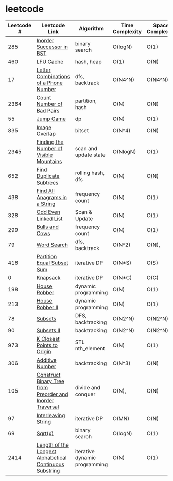# leetcode
| Leetcode # | Leetcode Link | Algorithm | Time Complexity | Space Complexity |
| --- | --- | --- | --- | --- |
| 285 | [Inorder Successor in BST](https://leetcode.com/problems/inorder-successor-in-bst/) |         binary search | O(logN) |O(1) |
| 460 | [LFU Cache](https://leetcode.com/problems/lfu-cache/) |     hash, heap | O(1) |O(N) |
| 17 | [Letter Combinations of a Phone Number](https://leetcode.com/problems/letter-combinations-of-a-phone-number/) |     dfs, backtrack | O(N4^N) |O(N4^N) |
| 2364 | [Count Number of Bad Pairs](https://leetcode.com/problems/count-number-of-bad-pairs/) |         partition, hash | O(N) |O(N) |
| 55 | [Jump Game](https://leetcode.com/problems/jump-game/) |         dp | O(N) |O(1) |
| 835 | [Image Overlap](https://leetcode.com/problems/image-overlap/) |     bitset | O(N^4) |O(N) |
| 2345 | [Finding the Number of Visible Mountains](https://leetcode.com/problems/finding-the-number-of-visible-mountains/) |     scan and update state | O(NlogN) |O(1) |
| 652 | [Find Duplicate Subtrees](https://leetcode.com/problems/find-duplicate-subtrees/) |     rolling hash, dfs | O(N) |O(N) |
| 438 | [Find All Anagrams in a String](https://leetcode.com/problems/find-all-anagrams-in-a-string/) |     frequency count | O(N) |O(1) |
| 328 | [Odd Even Linked List](https://leetcode.com/problems/odd-even-linked-list/) |     Scan & Update | O(N) |O(1) |
| 299 | [Bulls and Cows](https://leetcode.com/problems/bulls-and-cows/) |     frequency count | O(N) |O(1) |
| 79 | [Word Search](https://leetcode.com/problems/word-search/) |     dfs, backtrack | O(N^2) |O(N), |
| 416 | [Partition Equal Subset Sum](https://leetcode.com/problems/partition-equal-subset-sum/) |     iterative DP | O(N*S) |O(S) |
| 0 | [Knapsack](https://leetcode.com/problems/knapsack/) | iterative DP | O(N*C) |O(C) |
| 198 | [House Robber](https://leetcode.com/problems/house-robber/) |     dynamic programming | O(N) |O(1) |
| 213 | [House Robber II](https://leetcode.com/problems/house-robber-ii/) |     dynamic programming | O(N) |O(1) |
| 78 | [Subsets](https://leetcode.com/problems/subsets/) |     DFS, backtracking | O(N2^N) |O(N2^N) |
| 90 | [Subsets II](https://leetcode.com/problems/subsets-ii/) |     backtracking | O(N2^N) |O(N2^N) |
| 973 | [K Closest Points to Origin](https://leetcode.com/problems/k-closest-points-to-origin/) |     STL nth_element | O(N) |O(1) |
| 306 | [Additive Number](https://leetcode.com/problems/additive-number/) |     backtracking | O(N^3) |O(N) |
| 105 | [Construct Binary Tree from Preorder and Inorder Traversal](https://leetcode.com/problems/construct-binary-tree-from-preorder-and-inorder-traversal/) |     divide and conquer | O(N), |O(N) |
| 97 | [Interleaving String](https://leetcode.com/problems/interleaving-string/) |     iterative DP | O(MN) |O(N) |
| 69 | [Sqrt(x)](https://leetcode.com/problems/sqrt(x)/) |         binary search | O(logN) |O(1) |
| 2414 | [Length of the Longest Alphabetical Continuous Substring](https://leetcode.com/problems/length-of-the-longest-alphabetical-continuous-substring/) |     iterative dynamic programming | O(N) |O(1) |
